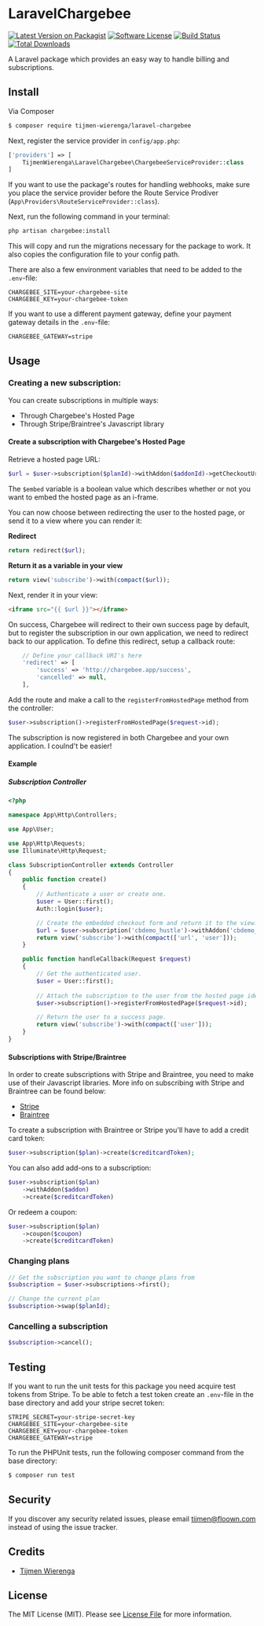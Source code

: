 # LaravelChargebee

[![Latest Version on Packagist][ico-version]][link-packagist]
[![Software License][ico-license]](LICENSE.md)
[![Build Status](https://travis-ci.org/TijmenWierenga/LaravelChargebee.svg?branch=master)](https://travis-ci.org/TijmenWierenga/LaravelChargebee)
[![Total Downloads][ico-downloads]][link-downloads]

A Laravel package which provides an easy way to handle billing and subscriptions.

## Install

Via Composer

``` bash
$ composer require tijmen-wierenga/laravel-chargebee
```

Next, register the service provider in `config/app.php`:

``` php
['providers'] => [
    TijmenWierenga\LaravelChargebee\ChargebeeServiceProvider::class
]
```

If you want to use the package's routes for handling webhooks, make sure you place the service provider before the Route Service Prodiver (`App\Providers\RouteServiceProvider::class`).

Next, run the following command in your terminal:

``` bash
php artisan chargebee:install
```

This will copy and run the migrations necessary for the package to work. It also copies the configuration file to your config path.

There are also a few environment variables that need to be added to the `.env`-file:

```
CHARGEBEE_SITE=your-chargebee-site
CHARGEBEE_KEY=your-chargebee-token
```

If you want to use a different payment gateway, define your payment gateway details in the `.env`-file:

```
CHARGEBEE_GATEWAY=stripe
```

## Usage

### Creating a new subscription:

You can create subscriptions in multiple ways:
* Through Chargebee's Hosted Page
* Through Stripe/Braintree's Javascript library

#### Create a subscription with Chargebee's Hosted Page

Retrieve a hosted page URL:

``` php
$url = $user->subscription($planId)->withAddon($addonId)->getCheckoutUrl($embed);
```

The `$embed` variable is a boolean value which describes whether or not you want to embed the hosted page as an i-frame.

You can now choose between redirecting the user to the hosted page, or send it to a view where you can render it:

**Redirect**
``` php
return redirect($url);
```

**Return it as a variable in your view**
``` php
return view('subscribe')->with(compact($url));
```

Next, render it in your view:
``` html
<iframe src="{{ $url }}"></iframe>
```

On success, Chargebee will redirect to their own success page by default, but to register the subscription in our own application, we need to redirect back to our application. To define this redirect, setup a callback route:

```php
    // Define your callback URI's here
    'redirect' => [
        'success' => 'http://chargebee.app/success',
        'cancelled' => null,
    ],
```

Add the route and make a call to the `registerFromHostedPage` method from the controller:
``` php
$user->subscription()->registerFromHostedPage($request->id);
```

The subscription is now registered in both Chargebee and your own application. I coulnd't be easier!

#### Example

##### Subscription Controller

``` php
<?php

namespace App\Http\Controllers;

use App\User;

use App\Http\Requests;
use Illuminate\Http\Request;

class SubscriptionController extends Controller
{
    public function create()
    {
        // Authenticate a user or create one.
        $user = User::first();
        Auth::login($user);

        // Create the embedded checkout form and return it to the view.
        $url = $user->subscription('cbdemo_hustle')->withAddon('cbdemo_conciergesupport')->getCheckoutUrl(true);
        return view('subscribe')->with(compact(['url', 'user']));
    }

    public function handleCallback(Request $request)
    {
        // Get the authenticated user.
        $user = User::first();
        
        // Attach the subscription to the user from the hosted page identifier.
        $user->subscription()->registerFromHostedPage($request->id);

        // Return the user to a success page.
        return view('subscribe')->with(compact(['user']));
    }
}
```


#### Subscriptions with Stripe/Braintree

In order to create subscriptions with Stripe and Braintree, you need to make use of their Javascript libraries. More info on subscribing with Stripe and Braintree can be found below:
* [Stripe](https://www.chargebee.com/docs/stripe.html)
* [Braintree](https://www.chargebee.com/docs/braintree.html)

To create a subscription with Braintree or Stripe you'll have to add a credit card token:

``` php
$user->subscription($plan)->create($creditcardToken);
```

You can also add add-ons to a subscription:

``` php
$user->subscription($plan)
    ->withAddon($addon)
    ->create($creditcardToken)
```

Or redeem a coupon:

``` php
$user->subscription($plan)
    ->coupon($coupon)
    ->create($creditcardToken)
```

### Changing plans

``` php
// Get the subscription you want to change plans from
$subscription = $user->subscriptions->first();

// Change the current plan
$subscription->swap($planId);
```

### Cancelling a subscription

``` php
$subscription->cancel();
```

## Testing

If you want to run the unit tests for this package you need acquire test tokens from Stripe. To be able to fetch a test token create an `.env`-file in the base directory and add your stripe secret token:

```
STRIPE_SECRET=your-stripe-secret-key
CHARGEBEE_SITE=your-chargebee-site
CHARGEBEE_KEY=your-chargebee-token
CHARGEBEE_GATEWAY=stripe
```

To run the PHPUnit tests, run the following composer command from the base directory:

``` bash
$ composer run test
```

## Security

If you discover any security related issues, please email tijmen@floown.com instead of using the issue tracker.

## Credits

- [Tijmen Wierenga][link-author]

## License

The MIT License (MIT). Please see [License File](LICENSE.md) for more information.

[ico-version]: https://img.shields.io/packagist/v/tijmen-wierenga/laravel-chargebee.svg?style=flat-square
[ico-license]: https://img.shields.io/badge/license-MIT-brightgreen.svg?style=flat-square
[ico-travis]: https://img.shields.io/travis/tijmen-wierenga/laravel-chargebee/master.svg?style=flat-square
[ico-scrutinizer]: https://img.shields.io/scrutinizer/coverage/g/tijmen-wierenga/laravel-chargebee.svg?style=flat-square
[ico-code-quality]: https://img.shields.io/scrutinizer/g/tijmen-wierenga/laravel-chargebee.svg?style=flat-square
[ico-downloads]: https://img.shields.io/packagist/dt/tijmen-wierenga/laravel-chargebee.svg?style=flat-square

[link-packagist]: https://packagist.org/packages/tijmen-wierenga/laravel-chargebee
[link-travis]: https://travis-ci.org/TijmenWierenga/LaravelChargebee
[link-downloads]: https://packagist.org/packages/tijmen-wierenga/laravel-chargebee
[link-author]: https://github.com/TijmenWierenga
[link-contributors]: ../../contributors
